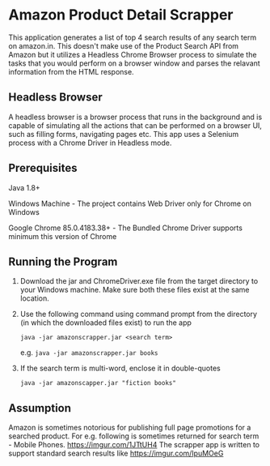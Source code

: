 # Amazon Product Detail Scrapper
This application generates a list of top 4 search results of any search term on amazon.in. This doesn't make use of the Product Search API from Amazon but it utilizes a Headless Chrome Browser process to simulate the tasks that you would perform on a browser window and parses the relavant information from the HTML response.

## Headless Browser
A headless browser is a browser process that runs in the background and is capable of simulating all the actions that can be performed on a browser UI, such as filling forms, navigating pages etc. This app uses a Selenium process with a Chrome Driver in Headless mode.

## Prerequisites
Java 1.8+

Windows Machine - The project contains Web Driver only for Chrome on Windows

Google Chrome 85.0.4183.38+ - The Bundled Chrome Driver supports minimum this version of Chrome

## Running the Program
1. Download the jar and ChromeDriver.exe file from the target directory to your Windows machine. Make sure both these files exist at the same location.
2. Use the following command using command prompt from the directory (in which the downloaded files exist) to run the app

    ```java -jar amazonscrapper.jar <search term>```

    e.g.  ```java -jar amazonscrapper.jar books```

3. If the search term is multi-word, enclose it in double-quotes

    ```java -jar amazonscapper.jar "fiction books"```
    
## Assumption
Amazon is sometimes notorious for publishing full page promotions for a searched product. For e.g. following is sometimes returned for search term - Mobile Phones. https://imgur.com/1JTtUH4
The scrapper app is written to support standard search results like https://imgur.com/IpuMOeG
